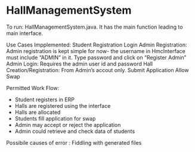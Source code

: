 # HallManagementSystem
To run:  HallManagementSystem.java.
	It has the main function leading to main interface.

Use Cases Impplemented:
  Student Registration
  Login
  Admin Registration: Admin registration is kept simple for now- the username in HmcInterface must include “ADMIN” in it. Type password and click on “Register Admin”
  Admin Login: Requires the admin user  id and password
  Hall Creation/Registration: From Admin’s accout only.
  Submit Application
  Allow Swap

Permitted Work Flow:
- Student registers in ERP
- Halls are registered using the interface
- Halls are allocated 
- Students fill application for swap
- Admin may accept or reject the application
- Admin could retrieve and check data of students

Possibile causes of error :
Fiddling with generated files
